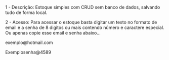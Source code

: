 1 - Descrição:
Estoque simples com CRUD sem banco de dados, salvando tudo de forma local.

2 - Acesso:
Para acessar o estoque basta digitar um texto no formato de email
e a senha de 8 digitos ou mais contendo número e caractere especial.
Ou apenas copie esse email e senha abaixo...
<p>exemplo@hotmail.com<p>
Exemplosenha@4589

